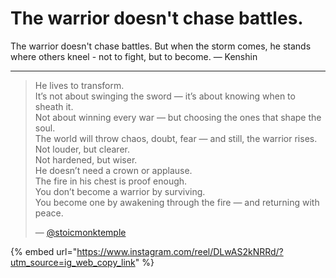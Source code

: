 # The warrior doesn't chase battles.

The warrior doesn't chase battles. But when the storm comes, he stands where others kneel - not to fight, but to become. — Kenshin

***

> He lives to transform.\
> It’s not about swinging the sword — it’s about knowing when to sheath it.\
> Not about winning every war — but choosing the ones that shape the soul.\
> The world will throw chaos, doubt, fear — and still, the warrior rises.\
> Not louder, but clearer.\
> Not hardened, but wiser.\
> He doesn’t need a crown or applause.\
> The fire in his chest is proof enough.\
> You don’t become a warrior by surviving.\
> You become one by awakening through the fire — and returning with peace.
>
> — [@stoicmonktemple](https://www.instagram.com/stoicmonktemple/)

{% embed url="https://www.instagram.com/reel/DLwAS2kNRRd/?utm_source=ig_web_copy_link" %}

